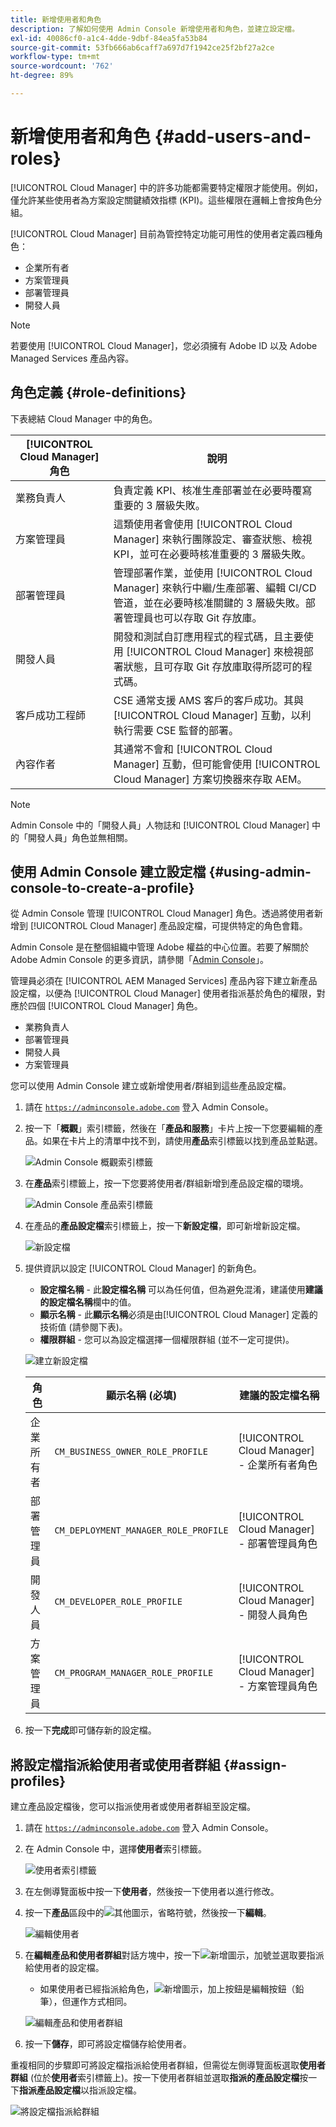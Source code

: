 ```yaml
---
title: 新增使用者和角色
description: 了解如何使用 Admin Console 新增使用者和角色，並建立設定檔。
exl-id: 40086cf0-a1c4-4dde-9dbf-84ea5fa53b84
source-git-commit: 53fb666ab6caff7a697d7f1942ce25f2bf27a2ce
workflow-type: tm+mt
source-wordcount: '762'
ht-degree: 89%

---
```



# 新增使用者和角色 {#add-users-and-roles}

[!UICONTROL Cloud Manager] 中的許多功能都需要特定權限才能使用。例如，僅允許某些使用者為方案設定關鍵績效指標 (KPI)。這些權限在邏輯上會按角色分組。

[!UICONTROL Cloud Manager] 目前為管控特定功能可用性的使用者定義四種角色：

* 企業所有者
* 方案管理員
* 部署管理員
* 開發人員

>[!NOTE]
>
>若要使用 [!UICONTROL Cloud Manager]，您必須擁有 Adobe ID 以及 Adobe Managed Services 產品內容。

## 角色定義 {#role-definitions}

下表總結 Cloud Manager 中的角色。

| [!UICONTROL Cloud Manager] 角色 | 說明 |
| --- | --- |
| 業務負責人 | 負責定義 KPI、核准生產部署並在必要時覆寫重要的 3 層級失敗。 |
| 方案管理員 | 這類使用者會使用 [!UICONTROL Cloud Manager] 來執行團隊設定、審查狀態、檢視 KPI，並可在必要時核准重要的 3 層級失敗。 |
| 部署管理員 | 管理部署作業，並使用 [!UICONTROL Cloud Manager] 來執行中繼/生產部署、編輯 CI/CD 管道，並在必要時核准關鍵的 3 層級失敗。部署管理員也可以存取 Git 存放庫。 |
| 開發人員 | 開發和測試自訂應用程式的程式碼，且主要使用 [!UICONTROL Cloud Manager] 來檢視部署狀態，且可存取 Git 存放庫取得所認可的程式碼。 |
| 客戶成功工程師 | CSE 通常支援 AMS 客戶的客戶成功。其與 [!UICONTROL Cloud Manager] 互動，以利執行需要 CSE 監督的部署。 |
| 內容作者 | 其通常不會和 [!UICONTROL Cloud Manager] 互動，但可能會使用 [!UICONTROL Cloud Manager] 方案切換器來存取 AEM。 |

>[!NOTE]
>
>Admin Console 中的「開發人員」人物誌和 [!UICONTROL Cloud Manager] 中的「開發人員」角色並無相關。

## 使用 Admin Console 建立設定檔 {#using-admin-console-to-create-a-profile}

從 Admin Console 管理 [!UICONTROL Cloud Manager] 角色。透過將使用者新增到 [!UICONTROL Cloud Manager] 產品設定檔，可提供特定的角色會籍。

Admin Console 是在整個組織中管理 Adobe 權益的中心位置。若要了解關於 Adobe Admin Console 的更多資訊，請參閱「[Admin Console](https://helpx.adobe.com/tw/enterprise/using/admin-console.html)」。

管理員必須在 [!UICONTROL AEM Managed Services] 產品內容下建立新產品設定檔，以便為 [!UICONTROL Cloud Manager] 使用者指派基於角色的權限，對應於四個 [!UICONTROL Cloud Manager] 角色。

* 業務負責人
* 部署管理員
* 開發人員
* 方案管理員

您可以使用 Admin Console 建立或新增使用者/群組到這些產品設定檔。

1. 請在 [`https://adminconsole.adobe.com`](https://adminconsole.adobe.com) 登入 Admin Console。

1. 按一下「**概觀**」索引標籤，然後在「**產品和服務**」卡片上按一下您要編輯的產品。如果在卡片上的清單中找不到，請使用&#x200B;**產品**&#x200B;索引標籤以找到產品並點選。

   ![Admin Console 概觀索引標籤](/help/assets/admin-console-overview.png)

1. 在&#x200B;**產品**&#x200B;索引標籤上，按一下您要將使用者/群組新增到產品設定檔的環境。

   ![Admin Console 產品索引標籤](/help/assets/admin-console-product.png)

1. 在產品的&#x200B;**產品設定檔**&#x200B;索引標籤上，按一下&#x200B;**新設定檔**，即可新增新設定檔。

   ![新設定檔](/help/assets/admin-console-product-profiles.png)

1. 提供資訊以設定 [!UICONTROL Cloud Manager] 的新角色。

   * **設定檔名稱** - 此&#x200B;**設定檔名稱** 可以為任何值，但為避免混淆，建議使用&#x200B;**建議的設定檔名稱**&#x200B;欄中的值。
   * **顯示名稱** - 此&#x200B;**顯示名稱**&#x200B;必須是由[!UICONTROL Cloud Manager] 定義的技術值 (請參閱下表)。
   * **權限群組** - 您可以為設定檔選擇一個權限群組 (並不一定可提供)。

   ![建立新設定檔](/help/assets/screen_shot_2018-05-04at171819.png)

   | 角色 | 顯示名稱 (必填) | 建議的設定檔名稱 |
   |---|---|---|
   | 企業所有者 | `CM_BUSINESS_OWNER_ROLE_PROFILE` | [!UICONTROL Cloud Manager] - 企業所有者角色 |
   | 部署管理員 | `CM_DEPLOYMENT_MANAGER_ROLE_PROFILE` | [!UICONTROL Cloud Manager] - 部署管理員角色 |
   | 開發人員 | `CM_DEVELOPER_ROLE_PROFILE` | [!UICONTROL Cloud Manager] - 開發人員角色 |
   | 方案管理員 | `CM_PROGRAM_MANAGER_ROLE_PROFILE` | [!UICONTROL Cloud Manager] - 方案管理員角色 |


1. 按一下&#x200B;**完成**&#x200B;即可儲存新的設定檔。

## 將設定檔指派給使用者或使用者群組 {#assign-profiles}

建立產品設定檔後，您可以指派使用者或使用者群組至設定檔。

1. 請在 [`https://adminconsole.adobe.com`](https://adminconsole.adobe.com) 登入 Admin Console。

1. 在 Admin Console 中，選擇&#x200B;**使用者**&#x200B;索引標籤。

   ![使用者索引標籤](/help/assets/admin-console-users.png)

1. 在左側導覽面板中按一下&#x200B;**使用者**，然後按一下使用者以進行修改。

1. 按一下&#x200B;**產品**&#x200B;區段中的![其他圖示，省略符號](https://spectrum.adobe.com/static/icons/workflow_18/Smock_More_18_N.svg)，然後按一下&#x200B;**編輯**。

   ![編輯使用者](/help/assets/admin-console-edit-user.png)

1. 在&#x200B;**編輯產品和使用者群組**&#x200B;對話方塊中，按一下![新增圖示，加號](https://spectrum.adobe.com/static/icons/workflow_18/Smock_Add_18_N.svg)並選取要指派給使用者的設定檔。

   * 如果使用者已經指派給角色，![新增圖示，加上](https://spectrum.adobe.com/static/icons/workflow_18/Smock_Add_18_N.svg)按鈕是編輯按鈕（鉛筆），但運作方式相同。

   ![編輯產品和使用者群組](/help/assets/admin-console-edit-products-and-user-groups.png)

1. 按一下&#x200B;**儲存**，即可將設定檔儲存給使用者。

重複相同的步驟即可將設定檔指派給使用者群組，但需從左側導覽面板選取&#x200B;**使用者群組** (位於&#x200B;**使用者**&#x200B;索引標籤上)。按一下使用者群組並選取&#x200B;**指派的產品設定檔**&#x200B;按一下&#x200B;**指派產品設定檔**&#x200B;以指派設定檔。

![將設定檔指派給群組](/help/assets/admin-console-edit-user-groups.png)
